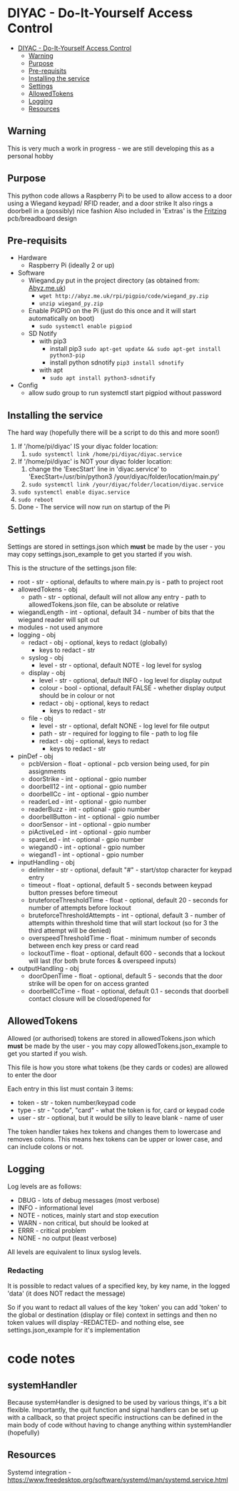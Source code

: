 # DIYAC - Do-It-Yourself Access Control #

- [DIYAC - Do-It-Yourself Access Control](#diyac---do-it-yourself-access-control)
  - [Warning](#warning)
  - [Purpose](#purpose)
  - [Pre-requisits](#pre-requisits)
  - [Installing the service](#installing-the-service)
  - [Settings](#settings)
  - [AllowedTokens](#allowedtokens)
  - [Logging](#logging)
  - [Resources](#resources)

## Warning ##

This is very much a work in progress - we are still developing this as a personal hobby

## Purpose ##

This python code allows a Raspberry Pi to be used to allow access to a door using a Wiegand keypad/ RFID reader, and a door strike
It also rings a doorbell in a (possibly) nice fashion
Also included in 'Extras' is the [Fritzing](https://fritzing.org/) pcb/breadboard design

## Pre-requisits ##

- Hardware
  - Raspberry Pi (ideally 2 or up)
- Software
  - Wiegand.py put in the project directory (as obtained from: [Abyz.me.uk](http://abyz.me.uk/rpi/pigpio/code/wiegand_py.zip))
    - `wget http://abyz.me.uk/rpi/pigpio/code/wiegand_py.zip`
    - `unzip wiegand_py.zip`
  - Enable PiGPIO on the Pi (just do this once and it will start automatically on boot)
    - `sudo systemctl enable pigpiod`
  - SD Notify
    - with pip3
      - install pip3 `sudo apt-get update && sudo apt-get install python3-pip`
      - install python sdnotify `pip3 install sdnotify`
    - with apt
      - `sudo apt install python3-sdnotify`
- Config
  - allow sudo group to run systemctl start pigpiod without password

## Installing the service ##

The hard way (hopefully there will be a script to do this and more soon!)

1. If '/home/pi/diyac' IS your diyac folder location:
     1. `sudo systemctl link /home/pi/diyac/diyac.service`
2. If '/home/pi/diyac' is NOT your diyac folder location:
     1. change the 'ExecStart' line in 'diyac.service' to 'ExecStart=/usr/bin/python3 /your/diyac/folder/location/main.py'
     2. `sudo systemctl link /your/diyac/folder/location/diyac.service`
4. `sudo systemctl enable diyac.service`
5. `sudo reboot`
6. Done - The service will now run on startup of the Pi

## Settings ##

Settings are stored in settings.json which **must** be made by the user - you may copy settings.json_example to get you started if you wish.

This is the structure of the settings.json file:

- root - str - optional, defaults to where main.py is - path to project root
- allowedTokens - obj
  - path - str - optional, default will not allow any entry - path to allowedTokens.json file, can be absolute or relative
- wiegandLength - int - optional, default 34 - number of bits that the wiegand reader will spit out
- modules - not used anymore
- logging - obj
    - redact - obj - optional, keys to redact (globally)
      - keys to redact - str
  - syslog - obj
    - level - str - optional, default NOTE - log level for syslog
  - display - obj
    - level - str - optional, default INFO - log level for display output
    - colour - bool - optional, default FALSE - whether display output should be in colour or not
    - redact - obj - optional, keys to redact
      - keys to redact - str
  - file - obj
    - level - str - optional, defalt NONE - log level for file output
    - path - str - required for logging to file - path to log file
    - redact - obj - optional, keys to redact
      - keys to redact - str
- pinDef - obj
  - pcbVersion - float - optional - pcb version being used, for pin assignments
  - doorStrike - int - optional - gpio number
  - doorbell12 - int - optional - gpio number
  - doorbellCc - int - optional - gpio number
  - readerLed - int - optional - gpio number
  - readerBuzz - int - optional - gpio number
  - doorbellButton - int - optional - gpio number
  - doorSensor - int - optional - gpio number
  - piActiveLed - int - optional - gpio number
  - spareLed - int - optional - gpio number
  - wiegand0 - int - optional - gpio number
  - wiegand1 - int - optional - gpio number
- inputHandling - obj
  - delimiter - str - optional, default "#" - start/stop character for keypad entry
  - timeout - float - optional, default 5 - seconds between keypad button presses before timeout
  - bruteforceThresholdTime - float - optional, default 20 - seconds for number of attempts before lockout
  - bruteforceThresholdAttempts - int - optional, default 3 - number of attempts within threshold time that will start lockout (so for 3 the third attempt will be denied)
  - overspeedThresholdTime - float - minimum number of seconds between ench key press or card read
  - lockoutTime - float - optional, default 600 - seconds that a lockout will last (for both brute forces & overspeed inputs)
- outputHandling - obj
  - doorOpenTime - float - optional, default 5 - seconds that the door strike will be open for on access granted
  - doorbellCcTime - float - optional, default 0.1 - seconds that doorbell contact closure will be closed/opened for
  
## AllowedTokens ##

Allowed (or authorised) tokens are stored in allowedTokens.json which **must** be made by the user - you may copy allowedTokens.json_example to get you started if you wish.

This file is how you store what tokens (be they cards or codes) are allowed to enter the door

Each entry in this list must contain 3 items:

- token - str - token number/keypad code
- type - str - "code", "card" - what the token is for, card or keypad code
- user - str - optional, but it would be silly to leave blank - name of user

The token handler takes hex tokens and changes them to lowercase and removes colons. This means hex tokens can be upper or lower case, and can include colons or not.

## Logging ##

Log levels are as follows:

- DBUG - lots of debug messages (most verbose)
- INFO - informational level
- NOTE - notices, mainly start and stop execution
- WARN - non critical, but should be looked at
- ERRR - critical problem
- NONE - no output (least verbose)

All levels are equivalent to linux syslog levels.

### Redacting ###

It is possible to redact values of a specified key, by key name, in the logged 'data' (it does NOT redact the message)

So if you want to redact all values of the key 'token' you can add 'token' to the global or destination (display or file) context in settings and then no token values will display -REDACTED- and nothing else, see settings.json_example for it's implementation

# code notes #

## systemHandler ##

Because systemHandler is designed to be used by various things, it's a bit flexible.
Importantly, the quit function and signal handlers can be set up with a callback, so that project specific instructions can be defined in the main body of code without having to change anything within systemHandler (hopefully)

## Resources ##

Systemd integration - <https://www.freedesktop.org/software/systemd/man/systemd.service.html>
